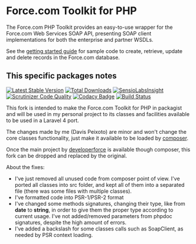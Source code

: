 # Force.com Toolkit for PHP

The Force.com PHP Toolkit provides an easy-to-use wrapper for the Force.com Web Services SOAP API, presenting SOAP client implementations for both the enterprise and partner WSDLs.

See the [getting started guide](http://wiki.developerforce.com/index.php/Getting_Started_with_the_Force.com_Toolkit_for_PHP) for sample code to create, retrieve, update and delete records in the Force.com database.

## This specific packages notes

[![Latest Stable Version](https://img.shields.io/packagist/v/davispeixoto/force-dot-com-toolkit-for-php.svg)](https://packagist.org/packages/davispeixoto/force-dot-com-toolkit-for-php)
[![Total Downloads](https://img.shields.io/packagist/dt/davispeixoto/force-dot-com-toolkit-for-php.svg)](https://packagist.org/packages/davispeixoto/force-dot-com-toolkit-for-php)
[![SensioLabsInsight](https://insight.sensiolabs.com/projects/eca47fa7-9ab3-431f-b551-217118408f1a/small.png)](https://insight.sensiolabs.com/projects/eca47fa7-9ab3-431f-b551-217118408f1a)
[![Scrutinizer Code Quality](https://scrutinizer-ci.com/g/davispeixoto/Force.com-Toolkit-for-PHP/badges/quality-score.png?b=master)](https://scrutinizer-ci.com/g/davispeixoto/Force.com-Toolkit-for-PHP/?branch=master)
[![Codacy Badge](https://www.codacy.com/project/badge/7c3e856c500046a882d061c09ed5aaca)](https://www.codacy.com/app/davis-peixoto/Force-com-Toolkit-for-PHP)
[![Build Status](https://travis-ci.org/davispeixoto/Force.com-Toolkit-for-PHP.svg?branch=master)](https://travis-ci.org/davispeixoto/Force.com-Toolkit-for-PHP)

This fork is intended to make the Force.com Toolkit for PHP in packagist and will be used in my personal project to its classes and facilities available to be used in a Laravel 4 port.

The changes made by me (Davis Peixoto) are minor and won't change the core classes functionality, just make it available to be loaded by [composer](http://getcomposer.org/).

Once the main project by [developerforce](https://gitub.com/developerforce/) is available though composer, this fork can be dropped and replaced by the original.

About the fixes:
- I've just removed all unused code from composer point of view. I've ported all classes into src folder, and kept all of them into a separated file (there was some files with multiple classes).
- I've formatted code into PSR-1/PSR-2 format
- I've changed some methods signatures, changing their type, like from **date** to **string**, in order to give them the proper type according to current usage. I've not added/removed parameters from phpdoc signatures, despite the high amount of errors.
- I've added a backslash for some classes calls such as SoapClient, as needed by PSR context loading.
